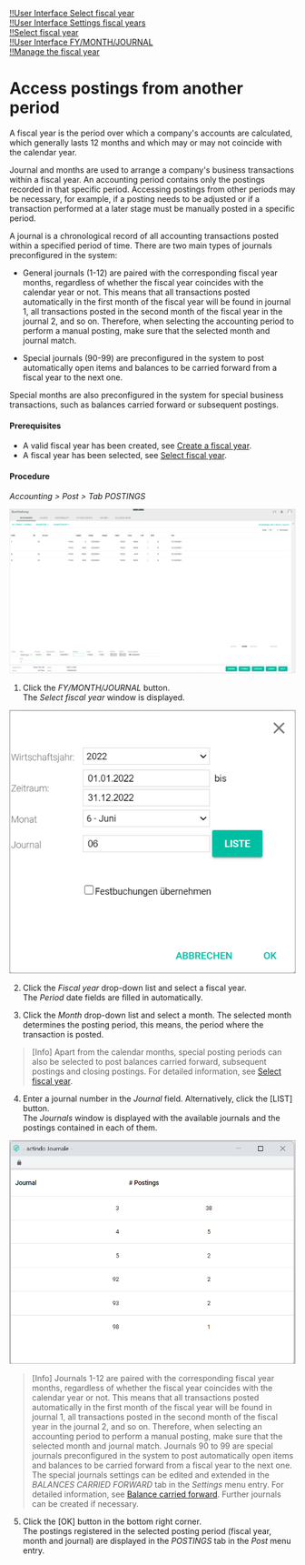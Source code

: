 [!!User Interface Select fiscal year](../UserInterface/00a_FiscalYear.md)  
[!!User Interface Settings fiscal years](../UserInterface/02d_FiscalYears.md)  
[!!Select fiscal year](../Operation/01_SelectFiscalYear.md)  
[!!User Interface FY/MONTH/JOURNAL](../UserInterface/00_Book.md#fymonthjournal)   
[!!Manage the fiscal year](../Integration/04_ManageFiscalYear.md)  



# Access postings from another period

A fiscal year is the period over which a company's accounts are calculated, which generally lasts 12 months and which may or may not coincide with the calendar year.

Journal and months are used to arrange a company's business transactions within a fiscal year. An accounting period contains only the postings recorded in that specific period. Accessing postings from other periods may be necessary, for example, if a posting needs to be adjusted or if a transaction performed at a later stage must be manually posted in a specific period.

[comment]: <> (Verwendung von Posting period ist schwierig, denn Spalte BP -Buchungsperiode- zeigt meinstens den Monat an und nicht das Journal.)

A journal is a chronological record of all accounting transactions posted within a specified period of time. There are two main types of journals preconfigured in the system:

  - General journals (1-12) are paired with the corresponding fiscal year months, regardless of whether the fiscal year coincides with the calendar year or not. This means that all transactions posted automatically in the first month of the fiscal year will be found in journal 1, all transactions posted in the second month of the fiscal year in the journal 2, and so on. Therefore, when selecting  the accounting period to perform a manual posting, make sure that the selected month and journal match.

[comment]: <> (Eher: It is recommended to post transactions carried out in January in Journal 01, in February in Journal 02, ans so on.)

[comment]: <> (That means, the first fiscal year month corresponds to journal 1, the second to journal 2 and so on. Ich denke, das stimmt so nicht)

  - Special journals (90-99) are preconfigured in the system to post automatically open items and balances to be carried forward from a fiscal year to the next one.

Special months are also preconfigured in the system for special business transactions, such as balances carried forward or subsequent postings.

#### Prerequisites

- A valid fiscal year has been created, see [Create a fiscal year](../Integration/04_ManageFiscalYear.md#create-a-fiscal-year).
- A fiscal year has been selected, see [Select fiscal year](./01_SelectFiscalYear.md).

#### Procedure

*Accounting > Post > Tab POSTINGS*

![Postings](../../Assets/Screenshots/RetailSuiteAccounting/Book/Bookings/Bookings.png "[Postings]")

1. Click the *FY/MONTH/JOURNAL* button.  
The *Select fiscal year* window is displayed.  

  ![Select fiscal year](../../Assets/Screenshots/RetailSuiteAccounting/SelectFiscalYear.png "[Select fiscal year]")

2.  Click the *Fiscal year* drop-down list and select a fiscal year.  
The *Period* date fields are filled in automatically.

3. Click the *Month* drop-down list and select a month. The selected month determines the posting period, this means, the period where the transaction is posted.  

  > [Info] Apart from the calendar months, special posting periods can also be selected to post balances carried forward, subsequent postings and closing postings. For detailed information, see [Select fiscal year](../UserInterface/00a_FiscalYear.md).

4. Enter a journal number in the *Journal* field. Alternatively, click the [LIST] button.  
The *Journals* window is displayed with the available journals and the postings contained in each of them.

  ![Journals](../../Assets/Screenshots/RetailSuiteAccounting/Journals.png "[Journals]")

  > [Info] Journals 1-12 are paired with the corresponding fiscal year months, regardless of whether the fiscal year coincides with the calendar year or not. This means that all transactions posted automatically in the first month of the fiscal year will be found in journal 1, all transactions posted in the second month of the fiscal year in the journal 2, and so on. Therefore, when selecting an accounting period to perform a manual posting, make sure that the selected month and journal match. Journals 90 to 99 are special journals preconfigured in the system to post automatically open items and balances to be carried forward from a fiscal year to the next one. The special journals settings can be edited and extended in the *BALANCES CARRIED FORWARD* tab in the *Settings* menu entry. For detailed information, see [Balance carried forward](../UserInterface/02h_BalanceCarriedForward.md). Further journals can be created if necessary.

[comment]: <> (Macht es hier Sinn, die Fixed bookings checkbox hinzuzufügen? Ich denke nicht.)

5. Click the [OK] button in the bottom right corner.   
  The postings registered in the selected posting period (fiscal year, month and journal) are displayed in the *POSTINGS* tab in the *Post* menu entry.  
